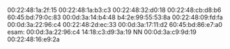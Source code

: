 00:22:48:1a:2f:15
00:22:48:1a:b3:c3
00:22:48:32:d0:18
00:22:48:cb:d8:b6
60:45:bd:79:0c:83
00:0d:3a:14:b4:48
b4:2e:99:55:53:8a
00:22:48:09:fd:fa
00:0d:3a:22:96:c4
00:22:48:2d:ec:33
00:0d:3a:17:11:d2
60:45:bd:86:e7:a0
esam:
00:0d:3a:22:96:c4
14:18:c3:d9:3a:19
NN
00:0d:3a:c9:9d:19
00:22:48:16:e9:2a
